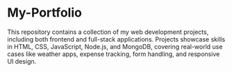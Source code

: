 # My-Portfolio
This repository contains a collection of my web development projects, including both frontend and full-stack applications. Projects showcase skills in HTML, CSS, JavaScript, Node.js, and MongoDB, covering real-world use cases like weather apps, expense tracking, form handling, and responsive UI design.
